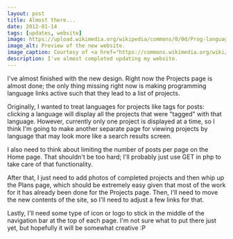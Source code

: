 ```yaml
---
layout: post
title: Almost there...
date: 2012-01-14
tags: [updates, website]
image: https://upload.wikimedia.org/wikipedia/commons/0/0d/Prog-languages.png
image_alt: Preview of the new website.
image_caption: Courtesy of <a href="https://commons.wikimedia.org/wiki/File%3AProg-languages.png" title="Language cloud by Wiziq via Wikimedia Commons">Wikimedia Commons</a>
description: I've almost completed updating my website.
---
```


I've almost finished with the new design. Right now the Projects page is almost done; the only thing missing right now is making programming language links active such that they lead to a list of projects.

Originally, I wanted to treat languages for projects like tags for posts: clicking a language will display all the projects that were "tagged" with that language. However, currently only one project is displayed at a time, so I think I'm going to make another separate page for viewing projects by language that may look more like a search results screen.

<!--more-->

I also need to think about limiting the number of posts per page on the Home page. That shouldn't be too hard; I'll probably just use GET in php to take care of that functionality.

After that, I just need to add photos of completed projects and then whip up the Plans page, which should be extremely easy given that most of the work for it has already been done for the Projects page. Then, I'll need to move the new contents of the site, so I'll need to adjust a few links for that.

Lastly, I'll need some type of icon or logo to stick in the middle of the navigation bar at the top of each page. I'm not sure what to put there just yet, but hopefully it will be somewhat creative :P
